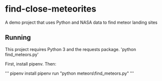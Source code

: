 # find-close-meteorites
A demo project that uses Python and NASA data to find meteor landing sites


## Running

This project requires Python 3 and the requests package.
'python find_meteors.py'

First, install pipenv.  Then:

'''
pipenv install
pipenv run "python meteors\find_meteors.py"
'''

